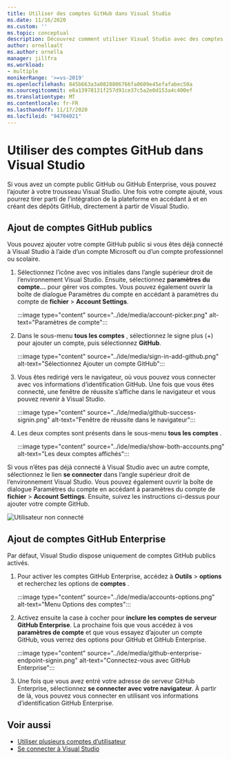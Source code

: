 ```yaml
---
title: Utiliser des comptes GitHub dans Visual Studio
ms.date: 11/16/2020
ms.custom: ''
ms.topic: conceptual
description: Découvrez comment utiliser Visual Studio avec des comptes GitHub.
author: ornellaalt
ms.author: ornella
manager: jillfra
ms.workload:
- multiple
monikerRange: '>=vs-2019'
ms.openlocfilehash: 845b663a3a0828806766fa0609e45efafabec50a
ms.sourcegitcommit: e8a13978131f257d91ce37c5a2e0d153a4c400ef
ms.translationtype: MT
ms.contentlocale: fr-FR
ms.lasthandoff: 11/17/2020
ms.locfileid: "94704021"
---
```

# <a name="work-with-github-accounts-in-visual-studio"></a>Utiliser des comptes GitHub dans Visual Studio

Si vous avez un compte public GitHub ou GitHub Enterprise, vous pouvez l’ajouter à votre trousseau Visual Studio. Une fois votre compte ajouté, vous pourrez tirer parti de l’intégration de la plateforme en accédant à et en créant des dépôts GitHub, directement à partir de Visual Studio.

## <a name="adding-public-github-accounts"></a>Ajout de comptes GitHub publics

Vous pouvez ajouter votre compte GitHub public si vous êtes déjà connecté à Visual Studio à l’aide d’un compte Microsoft ou d’un compte professionnel ou scolaire.

1. Sélectionnez l’icône avec vos initiales dans l’angle supérieur droit de l’environnement Visual Studio. Ensuite, sélectionnez **paramètres du compte...** pour gérer vos comptes. Vous pouvez également ouvrir la boîte de dialogue Paramètres du compte en accédant à paramètres du compte de **fichier**  >  **Account Settings**.

    :::image type="content" source="../ide/media/account-picker.png" alt-text="Paramètres de compte":::

2. Dans le sous-menu **tous les comptes** , sélectionnez le signe plus (+) pour ajouter un compte, puis sélectionnez **GitHub**.

    :::image type="content" source="../ide/media/sign-in-add-github.png" alt-text="Sélectionnez Ajouter un compte GitHub":::

3. Vous êtes redirigé vers le navigateur, où vous pouvez vous connecter avec vos informations d’identification GitHub. Une fois que vous êtes connecté, une fenêtre de réussite s’affiche dans le navigateur et vous pouvez revenir à Visual Studio.

    :::image type="content" source="../ide/media/github-success-signin.png" alt-text="Fenêtre de réussite dans le navigateur":::

4. Les deux comptes sont présents dans le sous-menu **tous les comptes** .

    :::image type="content" source="../ide/media/show-both-accounts.png" alt-text="Les deux comptes affichés":::

Si vous n’êtes pas déjà connecté à Visual Studio avec un autre compte, sélectionnez le lien **se connecter** dans l’angle supérieur droit de l’environnement Visual Studio. Vous pouvez également ouvrir la boîte de dialogue Paramètres du compte en accédant à paramètres du compte de **fichier**  >  **Account Settings**. Ensuite, suivez les instructions ci-dessus pour ajouter votre compte GitHub.

![Utilisateur non connecté](../ide/media/vs2019_usernotsignedin.png)

## <a name="adding-github-enterprise-accounts"></a>Ajout de comptes GitHub Enterprise

Par défaut, Visual Studio dispose uniquement de comptes GitHub publics activés.

1. Pour activer les comptes GitHub Enterprise, accédez à **Outils**  >  **options** et recherchez les options de **comptes** .

    :::image type="content" source="../ide/media/accounts-options.png" alt-text="Menu Options des comptes":::

2. Activez ensuite la case à cocher pour **inclure les comptes de serveur GitHub Enterprise**. La prochaine fois que vous accédez à vos **paramètres de compte** et que vous essayez d’ajouter un compte GitHub, vous verrez des options pour GitHub et GitHub Enterprise.

    :::image type="content" source="../ide/media/github-enterprise-endpoint-signin.png" alt-text="Connectez-vous avec GitHub Enterprise":::

3. Une fois que vous avez entré votre adresse de serveur GitHub Enterprise, sélectionnez **se connecter avec votre navigateur**. À partir de là, vous pouvez vous connecter en utilisant vos informations d’identification GitHub Enterprise.

## <a name="see-also"></a>Voir aussi

- [Utiliser plusieurs comptes d’utilisateur](work-with-multiple-user-accounts.md)
- [Se connecter à Visual Studio](signing-in-to-visual-studio.md)
